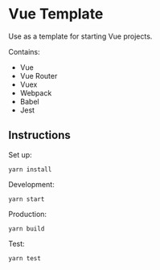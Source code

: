 # Vue Template

Use as a template for starting Vue projects.

Contains:

- Vue
- Vue Router
- Vuex
- Webpack
- Babel
- Jest

## Instructions

Set up:

```(javascript)
yarn install
```

Development:

```(javascript)
yarn start
```

Production:

```(javascript)
yarn build
```

Test:

```(javascript)
yarn test
```

